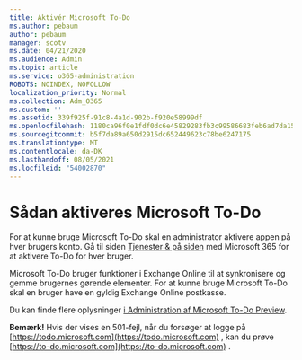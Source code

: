 ```yaml
---
title: Aktivér Microsoft To-Do
ms.author: pebaum
author: pebaum
manager: scotv
ms.date: 04/21/2020
ms.audience: Admin
ms.topic: article
ms.service: o365-administration
ROBOTS: NOINDEX, NOFOLLOW
localization_priority: Normal
ms.collection: Adm_O365
ms.custom: ''
ms.assetid: 339f925f-91c8-4a1d-902b-f920e58999df
ms.openlocfilehash: 1180ca96f0e1fdf0dc6e45829283fb3c99586683feb6ad7da1571fc05f41c48d
ms.sourcegitcommit: b5f7da89a650d2915dc652449623c78be6247175
ms.translationtype: MT
ms.contentlocale: da-DK
ms.lasthandoff: 08/05/2021
ms.locfileid: "54002870"
---
```

# <a name="how-to-enable-microsoft-to-do"></a>Sådan aktiveres Microsoft To-Do

For at kunne bruge Microsoft To-Do skal en administrator aktivere appen på hver brugers konto. Gå til siden [Tjenester &amp; på siden](https://portal.office.com/adminportal/home#/Settings/ServicesAndAddIns) med Microsoft 365 for at aktivere To-Do for hver bruger.
  
Microsoft To-Do bruger funktioner i Exchange Online til at synkronisere og gemme brugernes gørende elementer. For at kunne bruge Microsoft To-Do skal en bruger have en gyldig Exchange Online postkasse.
  
Du kan finde flere oplysninger [i Administration af Microsoft To-Do Preview](https://support.office.com/article/490c1a8c-2333-4952-8125-841afadb9620.aspx).
  
 **Bemærk!** Hvis der vises en 501-fejl, når du forsøger at logge på [https://todo.microsoft.com](https://todo.microsoft.com) , kan du prøve [https://to-do.microsoft.com](https://to-do.microsoft.com) .
  

